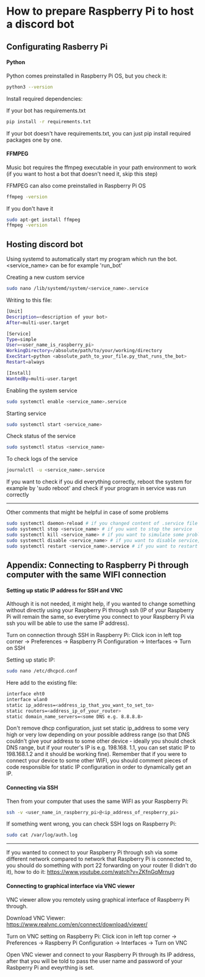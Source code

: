 # How to prepare Raspberry Pi to host a discord bot

## Configurating Rasberry Pi

#### Python

Python comes preinstalled in Raspberry Pi OS, but you check it:

```bash
python3 --version
```

Install required dependencies:

If your bot has requirements.txt

```bash
pip install -r requirements.txt
```

If your bot doesn't have requirements.txt, you can just pip install required packages one by one.

#### FFMPEG

Music bot requires the ffmpeg executable in your path environment to work
(if you want to host a bot that doesn't need it, skip this step)

FFMPEG can also come preinstalled in Raspberry Pi OS

```bash
ffmpeg -version
```

If you don't have it

```bash
sudo apt-get install ffmpeg
ffmpeg -version
```

## Hosting discord bot

Using systemd to automatically start my program which run the bot.
<service_name> can be for example 'run_bot'

Creating a new custom service

```bash
sudo nano /lib/systemd/system/<service_name>.service
```

Writing to this file:

```bash
[Unit]
Description=<description of your bot>
After=multi-user.target

[Service]
Type=simple
User=<user_name_is_raspberry_pi>
WorkingDirectory=/absolute/path/to/your/working/directory
ExecStart=python <absolute_path_to_your_file.py_that_runs_the_bot>
Restart=always

[Install]
WantedBy=multi-user.target
```

Enabling the system service

```bash
sudo systemctl enable <service_name>.service
```

Starting service

```bash
sudo systemctl start <service_name>
```

Check status of the service

```bash
sudo systemctl status <service_name>
```

To check logs of the service

```bash
journalctl -u <service_name>.service
```

If you want to check if you did everything correctly, reboot the system for example by 'sudo reboot' and check if your program in service was run correctly

---

Other comments that might be helpful in case of some problems

```bash
sudo systemctl daemon-reload # if you changed content of .service file and you wish to reload them
sudo systemctl stop <service_name> # if you want to stop the service
sudo systemctl kill <service_name> # if you want to simulate some problems in a service, if you have set 'Restart=always' in .service file, then the program will be restarted
sudo systemctl disable <service_name> # if you want to disable service, so that it wouldn't start automatically
sudo systemctl restart <service_name>.service # if you want to restart your program put in service
```

## Appendix: Connecting to Raspberry Pi through computer with the same WIFI connection

#### Setting up static IP address for SSH and VNC

Although it is not needed, it might help, if you wanted to change something without directly using your Raspberry Pi through ssh (IP of your Raspberry Pi will remain the same, so everytime you connect to your Raspberry Pi via ssh you will be able to use the same IP address).

Turn on connection through SSH in Raspberry Pi: Click icon in left top corner -> Preferences -> Raspberry Pi Configuration -> Interfaces -> Turn on SSH

Setting up static IP:

```bash
sudo nano /etc/dhcpcd.conf
```

Here add to the existing file:

```bash
interface eht0
interface wlan0
static ip_address=<address_ip_that_you_want_to_set_to>
static routers=<address_ip_of_your_router>
static domain_name_servers=<some DNS e.g. 8.8.8.8>
```

Don't remove dhcp configuration, just set static ip_address to some very high or very low depending on your possible address range (so that DNS couldn't give your address to some other device - ideally you should check DNS range, but if your router's IP is e.g. 198.168. 1.1, you can set static IP to 198.168.1.2 and it should be working fine). Remember that if you were to connect your device to some other WIFI, you should comment pieces of code responsible for static IP configuration in order to dynamically get an IP.

#### Connecting via SSH

Then from your computer that uses the same WIFI as your Raspberry Pi:

```bash
ssh -v <user_name_in_raspberry_pi>@<ip_address_of_respberry_pi>
```

If something went wrong, you can check SSH logs on Raspberry Pi:

```bash
sudo cat /var/log/auth.log
```

---

If you wanted to connect to your Raspberry Pi through ssh via some different network compared to network that Raspberry Pi is connected to, you should do something with port 22 forwarding on your router (I didn't do it), how to do it: https://www.youtube.com/watch?v=ZKfnGqMrnug

#### Connecting to graphical interface via VNC viewer

VNC viewer allow you remotely using graphical interface of Raspberry Pi through.

Download VNC Viewer: https://www.realvnc.com/en/connect/download/viewer/

Turn on VNC setting on Raspberry Pi: Click icon in left top corner -> Preferences -> Raspberry Pi Configuration -> Interfaces -> Turn on VNC

Open VNC viewer and connect to your Raspberry Pi through its IP address, after that you will be told to pass the user name and password of your Rasbperry Pi and eveyrthing is set.
